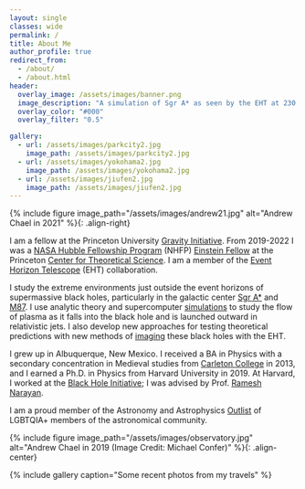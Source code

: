 ```yaml
---
layout: single
classes: wide
permalink: /
title: About Me
author_profile: true
redirect_from: 
  - /about/
  - /about.html
header:
  overlay_image: /assets/images/banner.png
  image_description: "A simulation of Sgr A* as seen by the EHT at 230 GHz" 
  overlay_color: "#000"
  overlay_filter: "0.5"

gallery:
  - url: /assets/images/parkcity2.jpg
    image_path: /assets/images/parkcity2.jpg
  - url: /assets/images/yokohama2.jpg
    image_path: /assets/images/yokohama2.jpg
  - url: /assets/images/jiufen2.jpg
    image_path: /assets/images/jiufen2.jpg
---
```


{% include figure image_path="/assets/images/andrew21.jpg" alt="Andrew Chael in 2021" %}{: .align-right}

I am a fellow at the Princeton University [Gravity Initiative](https://gravity.princeton.edu/). From 2019-2022 I was a [NASA Hubble Fellowship Program](http://www.stsci.edu/stsci-research/fellowships/nasa-hubble-fellowship-program) (NHFP) [Einstein Fellow](https://www.stsci.edu/stsci-research/fellowships/nasa-hubble-fellowship-program/2019-nhfp-fellows) at the Princeton [Center for Theoretical Science](http://pcts.princeton.edu/). I am a member of the [Event Horizon Telescope](http://eventhorizontelescope.org/) (EHT) collaboration.

I study the extreme environments just outside the event horizons of supermassive black holes, particularly in the galactic center <a href="https://en.wikipedia.org/wiki/Sagittarius_A*">Sgr A*</a> and [M87](https://en.wikipedia.org/wiki/Messier_87). I use analytic theory and supercomputer [simulations](/_pages/simulating) to study the flow of plasma as it falls into the black hole and is launched outward in relativistic jets. I also develop new approaches for testing theoretical predictions with new methods of [imaging](/_pages/imaging) these black holes with the EHT.  

I grew up in Albuquerque, New Mexico. I received a BA in Physics with a secondary concentration in Medieval studies from [Carleton College](https://www.carleton.edu/) in 2013, and I earned a Ph.D. in Physics from Harvard University in 2019. At Harvard, I worked at the [Black Hole Initiative](https://bhi.fas.harvard.edu/); I was advised by Prof. [Ramesh Narayan](https://www.cfa.harvard.edu/~narayan/).


I am a proud member of the Astronomy and Astrophysics [Outlist](https://astro-outlist.github.io/) of LGBTQIA+ members of the astronomical community. 

{% include figure image_path="/assets/images/observatory.jpg" alt="Andrew Chael in 2019 (Image Credit: Michael Confer)" %}{: .align-center}

{% include gallery caption="Some recent photos from my travels" %}

<br/><br/>
